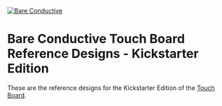 [![Bare Conductive](http://bareconductive.com/assets/images/LOGO_256x106.png)](http://www.bareconductive.com/)

# Bare Conductive Touch Board Reference Designs - Kickstarter Edition
These are the reference designs for the Kickstarter Edition of the [Touch Board](http://www.bareconductive.com/shop/touch-board/). 